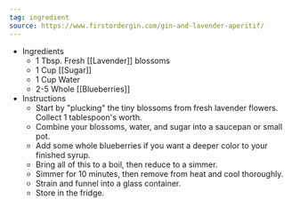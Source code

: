 ```yaml
---
tag: ingredient
source: https://www.firstordergin.com/gin-and-lavender-aperitif/
---
```


- Ingredients
	- 1 Tbsp. Fresh [[Lavender]] blossoms
	- 1 Cup [[Sugar]]
	- 1 Cup Water
	- 2-5 Whole [[Blueberries]]
- Instructions
	- Start by "plucking" the tiny blossoms from fresh lavender flowers. Collect 1 tablespoon's worth.
	- Combine your blossoms, water, and sugar into a saucepan or small pot.
	- Add some whole blueberries if you want a deeper color to your finished syrup.
	- Bring all of this to a boil, then reduce to a simmer.
	- Simmer for 10 minutes, then remove from heat and cool thoroughly.
	- Strain and funnel into a glass container.
	- Store in the fridge.